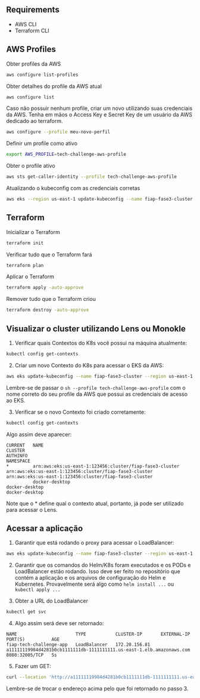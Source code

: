 ## Requirements
- AWS CLI
- Terraform CLI

## AWS Profiles

Obter profiles da AWS
```sh
aws configure list-profiles
```

Obter detalhes do profile da AWS atual
```sh
aws configure list
```

Caso não possuir nenhum profile, criar um novo utilizando suas credenciais da AWS. Tenha em mãos o Access Key e Secret Key de um usuário da AWS dedicado ao terraform.
```sh
aws configure --profile meu-novo-perfil
```

Definir um profile como ativo
```sh
export AWS_PROFILE=tech-challenge-aws-profile
```

Obter o profile ativo
```sh
aws sts get-caller-identity --profile tech-challenge-aws-profile
```

Atualizando o kubeconfig com as credenciais corretas
```sh
aws eks --region us-east-1 update-kubeconfig --name fiap-fase3-cluster --profile tech-challenge-aws-profile
```

## Terraform

Inicializar o Terraform
```sh
terraform init
```

Verificar tudo que o Terraform fará
```sh
terraform plan
```

Aplicar o Terraform
```sh
terraform apply -auto-approve
```

Remover tudo que o Terraform criou
```sh
terraform destroy -auto-approve
```

## Visualizar o cluster utilizando Lens ou Monokle

1. Verificar quais Contextos do K8s você possui na máquina atualmente:
```sh
kubectl config get-contexts
```

2. Criar um novo Contexto do K8s para acessar o EKS da AWS:
```sh
aws eks update-kubeconfig --name fiap-fase3-cluster --region us-east-1 --profile tech-challenge-aws-profile
```
Lembre-se de passar o ```sh --profile tech-challenge-aws-profile``` com o nome correto do seu profile da AWS que possui as credenciais de acesso ao EKS.

3. Verificar se o novo Contexto foi criado corretamente:
```sh
kubectl config get-contexts
```

Algo assim deve aparecer:
```
CURRENT   NAME                                                            CLUSTER                                                         AUTHINFO                                                        NAMESPACE
*         arn:aws:eks:us-east-1:123456:cluster/fiap-fase3-cluster   arn:aws:eks:us-east-1:123456:cluster/fiap-fase3-cluster   arn:aws:eks:us-east-1:123456:cluster/fiap-fase3-cluster
          docker-desktop                                                  docker-desktop                                                  docker-desktop
```

Note que o * define qual o contexto atual, portanto, já pode ser utilizado para acessar o Lens.

## Acessar a aplicação
1. Garantir que está rodando o proxy para acessar o LoadBalancer:
```sh
aws eks update-kubeconfig --name fiap-fase3-cluster --region us-east-1 --profile tech-challenge-aws-profile
```

2. Garantir que os comandos do Helm/K8s foram executados e os PODs e LoadBalancer estão rodando.
Isso deve ser feito no repositório que contém a aplicação e os arquivos de configuração do Helm e Kubernetes. 
Provavelmente será algo como ```helm install ...``` ou ```kubectl apply ...```

3. Obter a URL do LoadBalancer
```sh
kubectl get svc
```

4. Algo assim será deve ser retornado:
```
NAME                      TYPE           CLUSTER-IP       EXTERNAL-IP                                                               PORT(S)          AGE
fiap-tech-challenge-app   LoadBalancer   172.20.156.81    a11111119984d4281b0cb1111111db-1111111111.us-east-1.elb.amazonaws.com   8080:32005/TCP   5s
```

5. Fazer um GET:
```sh
curl --location 'http://a11111119984d4281b0cb1111111db-1111111111.us-east-1.elb.amazonaws.com:8080/orders'
```
Lembre-se de trocar o endereço acima pelo que foi retornado no passo 3.
